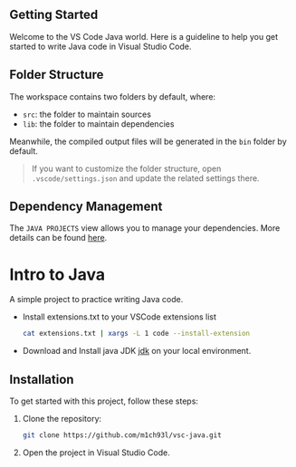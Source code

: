 ## Getting Started

Welcome to the VS Code Java world. Here is a guideline to help you get started to write Java code in Visual Studio Code.

## Folder Structure

The workspace contains two folders by default, where:

- `src`: the folder to maintain sources
- `lib`: the folder to maintain dependencies

Meanwhile, the compiled output files will be generated in the `bin` folder by default.

> If you want to customize the folder structure, open `.vscode/settings.json` and update the related settings there.

## Dependency Management

The `JAVA PROJECTS` view allows you to manage your dependencies. More details can be found [here](https://github.com/microsoft/vscode-java-dependency#manage-dependencies).

# Intro to Java

A simple project to practice writing Java code.

- Install extensions.txt to your VSCode extensions list
   ```sh
   cat extensions.txt | xargs -L 1 code --install-extension
   ```
- Download and Install java JDK [jdk](https://www.oracle.com/java/technologies/downloads/#jdk24-windows) on your local environment.

## Installation
To get started with this project, follow these steps:
1. Clone the repository:
   ```bash
   git clone https://github.com/m1ch93l/vsc-java.git
   ```
2. Open the project in Visual Studio Code.